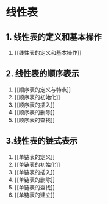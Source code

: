 # 线性表

## 1. 线性表的定义和基本操作

1. [[线性表的定义和基本操作]]

## 2. 线性表的顺序表示

1. [[顺序表的定义与特点]]
2. [[顺序表的初始化]]
3. [[顺序表的插入]]
4. [[顺序表的删除]]
5. [[顺序表的查找]]

## 3.线性表的链式表示

1. [[单链表的定义]]
2. [[单链表的初始化]]
3. [[单链表的插入]]
4. [[单链表的删除]]
5. [[单链表的查找]]
6. [[单链表的建立]]
